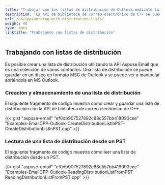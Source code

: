 ```yaml
---
title: "Trabajar con las listas de distribución de Outlook mediante la biblioteca C++ de correo electrónico"
description: "La API de biblioteca de correo electrónico de C++ se puede usar para crear y guardar la lista de distribución de Outlook que es una colección de varios contactos y leerla desde PST."
url: /es/cpp/working-with-distribution-lists/
weight: 40
type: docs
linktitle: "Trabajando con listas de distribución"
---
```


## **Trabajando con listas de distribución**
Es posible crear una lista de distribución utilizando la API Aspose.Email que es una colección de varios contactos. Una lista de distribución se puede guardar en un disco en formato MSG de Outlook y se puede ver o manipular abriéndola en MS Outlook.

### **Creación y almacenamiento de una lista de distribución**
El siguiente fragmento de código muestra cómo crear y guardar una lista de distribución con la API de biblioteca de correo electrónico de C++.

{{< gist "aspose-email" "ef0db907527892c88c557bb418093cee" "Examples-EmailCPP-Outlook-CreateDistributionListInPST-CreateDistributionListInPST.cpp" >}}

### **Lectura de una lista de distribución desde un PST**
El siguiente fragmento de código muestra cómo leer una lista de distribución desde un PST.

{{< gist "aspose-email" "ef0db907527892c88c557bb418093cee" "Examples-EmailCPP-Outlook-ReadingDistributionListFromPST-ReadingDistributionListFromPST.cpp" >}}
